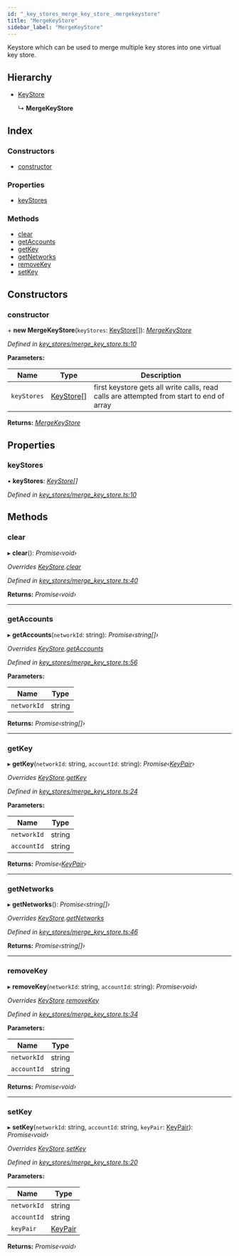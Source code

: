 ```yaml
---
id: "_key_stores_merge_key_store_.mergekeystore"
title: "MergeKeyStore"
sidebar_label: "MergeKeyStore"
---
```


Keystore which can be used to merge multiple key stores into one virtual key store.

## Hierarchy

* [KeyStore](_key_stores_keystore_.keystore.md)

  ↳ **MergeKeyStore**

## Index

### Constructors

* [constructor](_key_stores_merge_key_store_.mergekeystore.md#constructor)

### Properties

* [keyStores](_key_stores_merge_key_store_.mergekeystore.md#keystores)

### Methods

* [clear](_key_stores_merge_key_store_.mergekeystore.md#clear)
* [getAccounts](_key_stores_merge_key_store_.mergekeystore.md#getaccounts)
* [getKey](_key_stores_merge_key_store_.mergekeystore.md#getkey)
* [getNetworks](_key_stores_merge_key_store_.mergekeystore.md#getnetworks)
* [removeKey](_key_stores_merge_key_store_.mergekeystore.md#removekey)
* [setKey](_key_stores_merge_key_store_.mergekeystore.md#setkey)

## Constructors

###  constructor

\+ **new MergeKeyStore**(`keyStores`: [KeyStore](_key_stores_keystore_.keystore.md)[]): *[MergeKeyStore](_key_stores_merge_key_store_.mergekeystore.md)*

*Defined in [key_stores/merge_key_store.ts:10](https://github.com/nearprotocol/nearlib/blob/948b404/src.ts/key_stores/merge_key_store.ts#L10)*

**Parameters:**

Name | Type | Description |
------ | ------ | ------ |
`keyStores` | [KeyStore](_key_stores_keystore_.keystore.md)[] | first keystore gets all write calls, read calls are attempted from start to end of array  |

**Returns:** *[MergeKeyStore](_key_stores_merge_key_store_.mergekeystore.md)*

## Properties

###  keyStores

• **keyStores**: *[KeyStore](_key_stores_keystore_.keystore.md)[]*

*Defined in [key_stores/merge_key_store.ts:10](https://github.com/nearprotocol/nearlib/blob/948b404/src.ts/key_stores/merge_key_store.ts#L10)*

## Methods

###  clear

▸ **clear**(): *Promise‹void›*

*Overrides [KeyStore](_key_stores_keystore_.keystore.md).[clear](_key_stores_keystore_.keystore.md#abstract-clear)*

*Defined in [key_stores/merge_key_store.ts:40](https://github.com/nearprotocol/nearlib/blob/948b404/src.ts/key_stores/merge_key_store.ts#L40)*

**Returns:** *Promise‹void›*

___

###  getAccounts

▸ **getAccounts**(`networkId`: string): *Promise‹string[]›*

*Overrides [KeyStore](_key_stores_keystore_.keystore.md).[getAccounts](_key_stores_keystore_.keystore.md#abstract-getaccounts)*

*Defined in [key_stores/merge_key_store.ts:56](https://github.com/nearprotocol/nearlib/blob/948b404/src.ts/key_stores/merge_key_store.ts#L56)*

**Parameters:**

Name | Type |
------ | ------ |
`networkId` | string |

**Returns:** *Promise‹string[]›*

___

###  getKey

▸ **getKey**(`networkId`: string, `accountId`: string): *Promise‹[KeyPair](_utils_key_pair_.keypair.md)›*

*Overrides [KeyStore](_key_stores_keystore_.keystore.md).[getKey](_key_stores_keystore_.keystore.md#abstract-getkey)*

*Defined in [key_stores/merge_key_store.ts:24](https://github.com/nearprotocol/nearlib/blob/948b404/src.ts/key_stores/merge_key_store.ts#L24)*

**Parameters:**

Name | Type |
------ | ------ |
`networkId` | string |
`accountId` | string |

**Returns:** *Promise‹[KeyPair](_utils_key_pair_.keypair.md)›*

___

###  getNetworks

▸ **getNetworks**(): *Promise‹string[]›*

*Overrides [KeyStore](_key_stores_keystore_.keystore.md).[getNetworks](_key_stores_keystore_.keystore.md#abstract-getnetworks)*

*Defined in [key_stores/merge_key_store.ts:46](https://github.com/nearprotocol/nearlib/blob/948b404/src.ts/key_stores/merge_key_store.ts#L46)*

**Returns:** *Promise‹string[]›*

___

###  removeKey

▸ **removeKey**(`networkId`: string, `accountId`: string): *Promise‹void›*

*Overrides [KeyStore](_key_stores_keystore_.keystore.md).[removeKey](_key_stores_keystore_.keystore.md#abstract-removekey)*

*Defined in [key_stores/merge_key_store.ts:34](https://github.com/nearprotocol/nearlib/blob/948b404/src.ts/key_stores/merge_key_store.ts#L34)*

**Parameters:**

Name | Type |
------ | ------ |
`networkId` | string |
`accountId` | string |

**Returns:** *Promise‹void›*

___

###  setKey

▸ **setKey**(`networkId`: string, `accountId`: string, `keyPair`: [KeyPair](_utils_key_pair_.keypair.md)): *Promise‹void›*

*Overrides [KeyStore](_key_stores_keystore_.keystore.md).[setKey](_key_stores_keystore_.keystore.md#abstract-setkey)*

*Defined in [key_stores/merge_key_store.ts:20](https://github.com/nearprotocol/nearlib/blob/948b404/src.ts/key_stores/merge_key_store.ts#L20)*

**Parameters:**

Name | Type |
------ | ------ |
`networkId` | string |
`accountId` | string |
`keyPair` | [KeyPair](_utils_key_pair_.keypair.md) |

**Returns:** *Promise‹void›*

